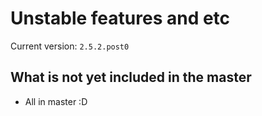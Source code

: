 # Unstable features and etc

Current version: `2.5.2.post0`

## What is not yet included in the master

- All in master :D